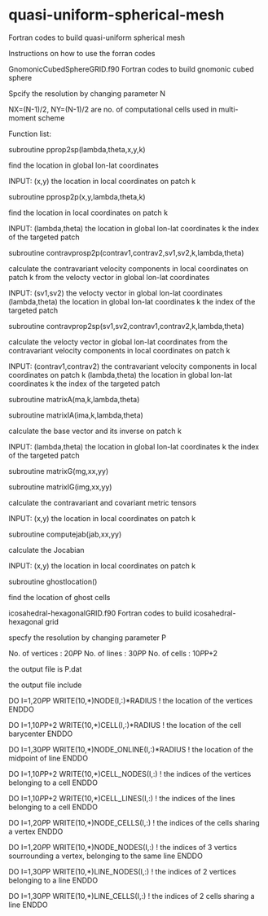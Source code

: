 # quasi-uniform-spherical-mesh

Fortran codes to build quasi-uniform spherical mesh

Instructions on how to use the forran codes

GnomonicCubedSphereGRID.f90
Fortran codes to build gnomonic cubed sphere 

Spcify the resolution by changing parameter N

NX=(N-1)/2, NY=(N-1)/2 are no. of computational cells used in multi-moment scheme

Function list:

subroutine pprop2sp(lambda,theta,x,y,k)

find the location in global lon-lat coordinates

INPUT: 
(x,y) the location in local coordinates on patch k

subroutine pprosp2p(x,y,lambda,theta,k)

find the location in local coordinates on patch k

INPUT: 
(lambda,theta) the location in global lon-lat coordinates
k the index of the targeted patch

subroutine contravprosp2p(contrav1,contrav2,sv1,sv2,k,lambda,theta)

calculate the contravariant velocity components in local coordinates on patch k from the velocty vector in global lon-lat coordinates

INPUT: 
(sv1,sv2) the velocty vector in global lon-lat coordinates
(lambda,theta) the location in global lon-lat coordinates
k the index of the targeted patch

subroutine contravprop2sp(sv1,sv2,contrav1,contrav2,k,lambda,theta)

calculate the velocty vector in global lon-lat coordinates from the contravariant velocity components in local coordinates on patch k

INPUT: (contrav1,contrav2) the contravariant velocity components in local coordinates on patch k
(lambda,theta) the location in global lon-lat coordinates
k the index of the targeted patch

subroutine matrixA(ma,k,lambda,theta)

subroutine matrixIA(ima,k,lambda,theta)

calculate the base vector and its inverse on patch k

INPUT: 
(lambda,theta) the location in global lon-lat coordinates
k the index of the targeted patch

subroutine matrixG(mg,xx,yy)

subroutine matrixIG(img,xx,yy)

calculate the contravariant and covariant metric tensors

INPUT: 
(x,y) the location in local coordinates on patch k

subroutine computejab(jab,xx,yy)

calculate the Jocabian

INPUT: 
(x,y) the location in local coordinates on patch k

subroutine ghostlocation()

find the location of ghost cells

icosahedral-hexagonalGRID.f90
Fortran codes to build icosahedral-hexagonal grid

specfy the resolution by changing parameter P

No. of vertices : 20*P*P
No. of lines : 30*P*P
No. of cells : 10*P*P+2

the output file is P.dat

the output file include

DO I=1,20*P*P 
WRITE(10,*)NODE(I,:)*RADIUS   ! the location of the vertices
ENDDO
      
DO I=1,10*P*P+2
WRITE(10,*)CELL(I,:)*RADIUS   ! the location of the cell barycenter
ENDDO
      
DO I=1,30*P*P 
WRITE(10,*)NODE_ONLINE(I,:)*RADIUS   ! the location of the midpoint of line 
ENDDO

DO I=1,10*P*P+2
WRITE(10,*)CELL_NODES(I,:)    ! the indices of the vertices belonging to a cell
ENDDO
      
DO I=1,10*P*P+2
WRITE(10,*)CELL_LINES(I,:)    ! the indices of the lines belonging to a cell
ENDDO

DO I=1,20*P*P
WRITE(10,*)NODE_CELLS(I,:)    ! the indices of the cells sharing a vertex
ENDDO

DO I=1,20*P*P
WRITE(10,*)NODE_NODES(I,:)    ! the indices of 3 vertics sourrounding a vertex, belonging to the same line
ENDDO

DO I=1,30*P*P
WRITE(10,*)LINE_NODES(I,:)    ! the indices of 2 vertices belonging to a line
ENDDO
      
DO I=1,30*P*P
WRITE(10,*)LINE_CELLS(I,:)    ! the indices of 2 cells sharing a line
ENDDO
